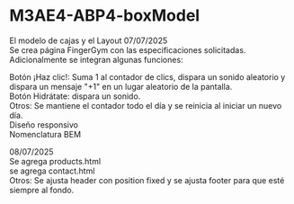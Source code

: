 # M3AE4-ABP4-boxModel
El modelo de cajas y el Layout
07/07/2025  
Se crea página FingerGym con las especificaciones solicitadas.  
Adicionalmente se integran algunas funciones:  

Botón ¡Haz clic!: Suma 1 al contador de clics, dispara un sonido aleatorio y dispara un mensaje "+1" en un lugar aleatorio de la pantalla.  
Botón Hidrátate: dispara un sonido.  
Otros: Se mantiene el contador todo el día y se reinicia al iniciar un nuevo día.  
Diseño responsivo  
Nomenclatura BEM  

08/07/2025  
Se agrega products.html  
se agrega contact.html  
Otros: Se ajusta header con position fixed y se ajusta footer para que esté siempre al fondo.
